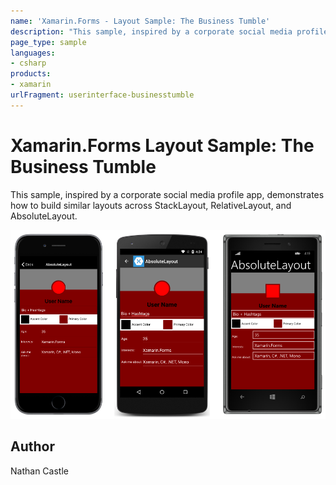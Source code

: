 ```yaml
---
name: 'Xamarin.Forms - Layout Sample: The Business Tumble'
description: "This sample, inspired by a corporate social media profile app, demonstrates how to build similar layouts across StackLayout, RelativeLayout, #ui"
page_type: sample
languages:
- csharp
products:
- xamarin
urlFragment: userinterface-businesstumble
---
```

# Xamarin.Forms Layout Sample: The Business Tumble

This sample, inspired by a corporate social media profile app, demonstrates how to build similar layouts across StackLayout, RelativeLayout, and AbsoluteLayout.

![Xamarin.Forms Layout Sample: The Business Tumble application screenshot](Screenshots/abs.png "Xamarin.Forms Layout Sample: The Business Tumble application screenshot")

## Author

Nathan Castle
